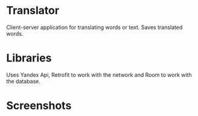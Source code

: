 # Translator
Client-server application for translating words or text. Saves translated words.
# Libraries
Uses Yandex Api, Retrofit to work with the network and Room to work with the database.
# Screenshots
